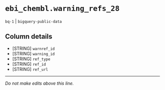 # `ebi_chembl.warning_refs_28`
`bq-1` | `bigquery-public-data`

## Column details
* [STRING]    `warnref_id`
* [STRING]    `warning_id`
* [STRING]    `ref_type`
* [STRING]    `ref_id`
* [STRING]    `ref_url`

-------------------------------------------------------------------------------
*Do not make edits above this line.*
